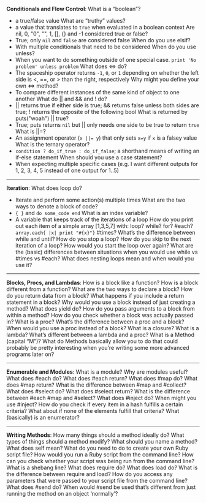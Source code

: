 **Conditionals and Flow Control**:
What is a “boolean”?
  - a true/false value
What are “truthy” values?
  - a value that translates to `true` when evaluated in a boolean context
Are nil, 0, "0", "", 1, [], {} and -1 considered true or false?
  - True; only `nil` and `false` are considered false
When do you use elsif?
  - With multiple conditionals that need to be considered
When do you use unless?
  - When you want to do something outside of one special case. `print 'No problem' unless problem`
What does <=> do?
  - The spaceship operator returns `-1`, `0`, or `1` depending on whether the left side is <, ==, or > than the right, respectively
Why might you define your own <=> method?
  - To compare different instances of the same kind of object to one another
What do || and && and ! do?
  - || returns true if either side is true; && returns false unless both sides are true; ! returns the opposite of the following bool
What is returned by puts("woah") || true?
  - True; puts returns `nil` but || only needs one side to be true to return `true`
What is ||=?
  - An assignment operator (`x ||= y`) that only sets `x=y` if `x` is a falsey value
What is the ternary operator?
  - `condition ? do_if_true : do_if_false`; a shorthand means of writing an if-else statement
When should you use a case statement?
  - When expecting multiple specific cases (e.g. I want different outputs for 1, 2, 3, 4, 5 instead of one output for 1..5)

---

**Iteration**:
What does loop do?
  - Iterate and perform some action(s) multiple times
What are the two ways to denote a block of code?
  - `{ }` and `do some_code end`
What is an index variable?
  - A variable that keeps track of the iterations of a loop
How do you print out each item of a simple array [1,3,5,7] with:
loop?
while?
for?
\#each? `array.each{ |x| print "#{x}"}`
\#times?
What’s the difference between while and until?
How do you stop a loop?
How do you skip to the next iteration of a loop?
How would you start the loop over again?
What are the (basic) differences between situations when you would use while vs #times vs #each?
What does nesting loops mean and when would you use it?

---

**Blocks, Procs, and Lambdas**:
How is a block like a function?
How is a block different from a function?
What are the two ways to declare a block?
How do you return data from a block?
What happens if you include a return statement in a block?
Why would you use a block instead of just creating a method?
What does yield do?
How do you pass arguments to a block from within a method?
How do you check whether a block was actually passed in?
What is a proc?
What’s the difference between a proc and a block?
When would you use a proc instead of a block?
What is a closure?
What is a lambda?
What’s different between a lambda and a proc?
What is a Method (capital “M”)?
What do Methods basically allow you to do that could probably be pretty interesting when you’re writing some more advanced programs later on?

---

**Enumerable and Modules**:
What is a module?
Why are modules useful?
What does #each do?
What does #each return?
What does #map do?
What does #map return?
What is the difference between #map and #collect?
What does #select do?
What does #select return?
What is the difference between #each #map and #select?
What does #inject do?
When might you use #inject?
How do you check if every item in a hash fulfills a certain criteria?
What about if none of the elements fulfill that criteria?
What (basically) is an enumerator?

---

**Writing Methods**:
How many things should a method ideally do?
What types of things should a method modify?
What should you name a method?
What does self mean?
What do you need to do to create your own Ruby script file?
How would you run a Ruby script from the command line?
How can you check whether your script was being run from the command line?
What is a shebang line?
What does require do?
What does load do?
What is the difference between require and load?
How do you access any parameters that were passed to your script file from the command line?
What does #send do?
When would #send be used that’s different from just running the method on an object ‘normally’?
